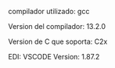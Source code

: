 
compilador utilizado: gcc

Version del compilador: 13.2.0

Version de C que soporta: C2x

EDI: VSCODE
Version: 1.87.2
